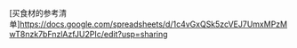 [买食材的参考清单]https://docs.google.com/spreadsheets/d/1c4vGxQSk5zcVEJ7UmxMPzMwT8nzk7bFnzlAzfJU2PIc/edit?usp=sharing
